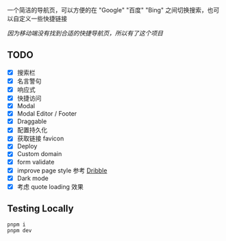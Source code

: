 一个简洁的导航页，可以方便的在 "Google" "百度" "Bing" 之间切换搜索，也可以自定义一些快捷链接

*因为移动端没有找到合适的快捷导航页，所以有了这个项目*

## TODO
- [x] 搜索栏
- [x] 名言警句
- [x] 响应式
- [x] 快捷访问
- [x] Modal
- [x] Modal Editor / Footer
- [x] Draggable
- [x] 配置持久化
- [x] 获取链接 favicon
- [x] Deploy
- [x] Custom domain
- [x] form validate
- [x] improve page style 参考 [Dribble](https://dribbble.com/shots/12270143-Interaction-37-Persistent-Bottom-Nav-Bar)
- [x] Dark mode
- [x] 考虑 quote loading 效果

## Testing Locally

```bash
pnpm i
pnpm dev
```
